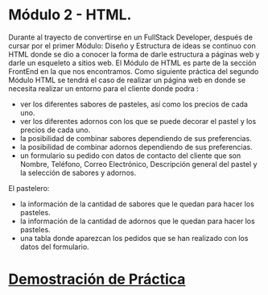 # Módulo 2 - HTML.
Durante al trayecto de convertirse en un FullStack Developer, después de cursar por el primer Módulo: Diseño y Estructura de ideas se continuo con HTML donde se dio a conocer la forma de darle estructura a páginas web y darle un esqueleto a sitios web. El Módulo de HTML es parte de la sección FrontEnd en la que nos encontramos.
Como siguiente práctica  del segundo Módulo HTML se tendrá el caso de realizar un página web en donde se necesita realizar  un entorno para el cliente donde podra :

* ver los diferentes sabores de pasteles, así como los precios de cada uno.
* ver los diferentes adornos con los que se puede decorar el pastel y los precios de cada uno.
* la posibilidad de combinar sabores dependiendo de sus preferencias.
* la posibilidad de combinar adornos dependiendo de sus preferencias.
* un formulario su pedido con datos de contacto del cliente que son Nombre, Teléfono, Correo Electrónico, Descripción general del pastel y la selección de sabores y adornos.

El pastelero:

*  la información de la cantidad de sabores que le quedan para hacer los pasteles.
* la información de la cantidad de adornos que le quedan para hacer los pasteles.
* una tabla donde aparezcan los pedidos que se han realizado con los datos del formulario.


# [Demostración de Práctica](./index.html)
